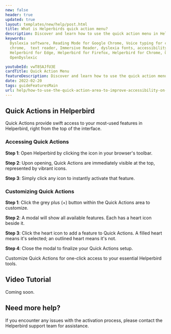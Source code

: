 ```yaml
---
new: false
header: true
updated: true
layout: templates/new/help/post.html
title: What is Helperbirds quick action menu?
description: Discover and learn how to use the quick action menu in Helperbird.
keywords:
  Dyslexia software, Reading Mode for Google Chrome, Voice typing for chrome, Text to speech for
  chrome,  text reader, Immersive Reader, dyslexia fonts, accessibility software, dyslexia software,
  Helperbird for Edge, Helperbird for Firefox, Helperbird for Chrome, Opendyslexic for Chrome,
  OpenDyslexic

youtubeId: vwT8SAJfU3E
cardTitle: Quick Action Menu
featureDescription: Discover and learn how to use the quick action menu in Helperbird.
date: 2022-02-20
tags: guideFeaturesMain
url: help/how-to-use-the-quick-action-area-to-improve-accessibility-on-the-web/
---
```


## Quick Actions in Helperbird

Quick Actions provide swift access to your most-used features in Helperbird, right from the top of the interface.

### Accessing Quick Actions

**Step 1**: Open Helperbird by clicking the icon in your browser's toolbar.

**Step 2**: Upon opening, Quick Actions are immediately visible at the top, represented by vibrant icons.

**Step 3**: Simply click any icon to instantly activate that feature.

### Customizing Quick Actions

**Step 1**: Click the grey plus (+) button within the Quick Actions area to customize.

**Step 2**: A modal will show all available features. Each has a heart icon beside it.

**Step 3**: Click the heart icon to add a feature to Quick Actions. A filled heart means it's selected; an outlined heart means it's not.

**Step 4**: Close the modal to finalize your Quick Actions setup.

Customize Quick Actions for one-click access to your essential Helperbird tools.


## Video Tutorial

Coming soon.



## Need more help?

If you encounter any issues with the activation process, please contact the Helperbird support team for assistance.

